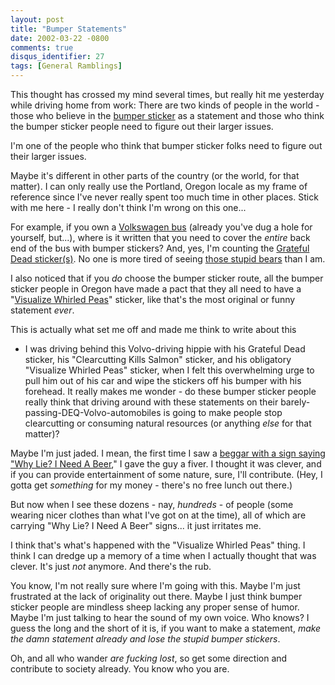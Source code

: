 ```yaml
---
layout: post
title: "Bumper Statements"
date: 2002-03-22 -0800
comments: true
disqus_identifier: 27
tags: [General Ramblings]
---
```

This thought has crossed my mind several times, but really hit me
yesterday while driving home from work: There are two kinds of people in
the world - those who believe in the [bumper
sticker](http://www.internetbumperstickers.com/) as a statement and
those who think the bumper sticker people need to figure out their
larger issues.
 
 I'm one of the people who think that bumper sticker folks need to
figure out their larger issues.
 
 Maybe it's different in other parts of the country (or the world, for
that matter). I can only really use the Portland, Oregon locale as my
frame of reference since I've never really spent too much time in other
places. Stick with me here - I really don't think I'm wrong on this
one...
 
 For example, if you own a [Volkswagen bus](http://www.vintagebus.com/)
(already you've dug a hole for yourself, but...), where is it written
that you need to cover the *entire* back end of the bus with bumper
stickers? And, yes, I'm counting the [Grateful Dead
sticker(s)](http://www.soul-flower.com/Merchant2/4.12/00000001/catalog/c24.html).
No one is more tired of seeing [those stupid
bears](http://www.soul-flower.com/Merchant2/4.12/00000001/catalog/p44.html)
than I am.
 
 I also noticed that if you *do* choose the bumper sticker route, all
the bumper sticker people in Oregon have made a pact that they all need
to have a "[Visualize Whirled
Peas](http://www.instantattitudes.com/puns.html)" sticker, like that's
the most original or funny statement *ever*.
 
 This is actually what set me off and made me think to write about this
- I was driving behind this Volvo-driving hippie with his Grateful Dead
sticker, his "Clearcutting Kills Salmon" sticker, and his obligatory
"Visualize Whirled Peas" sticker, when I felt this overwhelming urge to
pull him out of his car and wipe the stickers off his bumper with his
forehead. It really makes me wonder - do these bumper sticker people
really think that driving around with these statements on their
barely-passing-DEQ-Volvo-automobiles is going to make people stop
clearcutting or consuming natural resources (or anything *else* for that
matter)?
 
 Maybe I'm just jaded. I mean, the first time I saw a [beggar with a
sign saying "Why Lie? I Need A
Beer](http://www.pbs.org/weblab/needcom/)," I gave the guy a fiver. I
thought it was clever, and if you can provide entertainment of some
nature, sure, I'll contribute. (Hey, I gotta get *something* for my
money - there's no free lunch out there.)
 
 But now when I see these dozens - nay, *hundreds* - of people (some
wearing nicer clothes than what I've got on at the time), all of which
are carrying "Why Lie? I Need A Beer" signs... it just irritates me.
 
 I think that's what's happened with the "Visualize Whirled Peas" thing.
I think I can dredge up a memory of a time when I actually thought that
was clever. It's just *not* anymore. And there's the rub.
 
 You know, I'm not really sure where I'm going with this. Maybe I'm just
frustrated at the lack of originality out there. Maybe I just think
bumper sticker people are mindless sheep lacking any proper sense of
humor. Maybe I'm just talking to hear the sound of my own voice. Who
knows? I guess the long and the short of it is, if you want to make a
statement, *make the damn statement already and lose the stupid bumper
stickers*.
 
 Oh, and all who wander *are fucking lost*, so get some direction and
contribute to society already. You know who you are.
